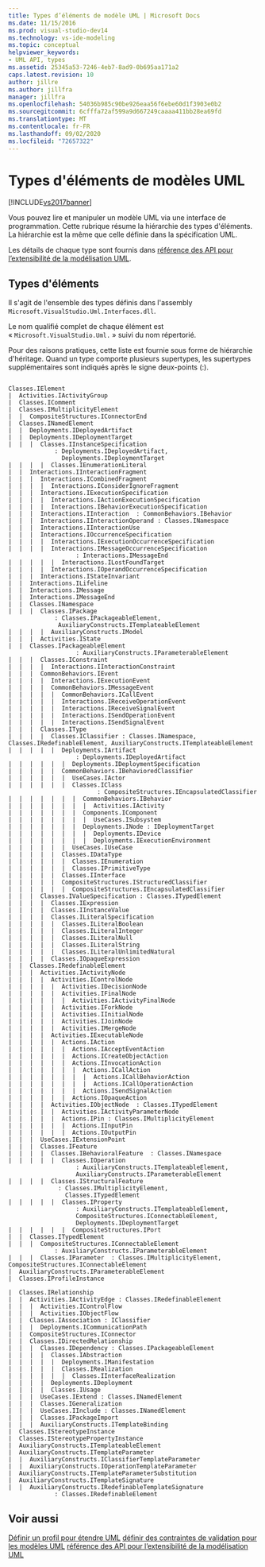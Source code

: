 ```yaml
---
title: Types d’éléments de modèle UML | Microsoft Docs
ms.date: 11/15/2016
ms.prod: visual-studio-dev14
ms.technology: vs-ide-modeling
ms.topic: conceptual
helpviewer_keywords:
- UML API, types
ms.assetid: 25345a53-7246-4eb7-8ad9-0b695aa171a2
caps.latest.revision: 10
author: jillre
ms.author: jillfra
manager: jillfra
ms.openlocfilehash: 54036b985c90be926eaa56f6ebe60d1f3903e0b2
ms.sourcegitcommit: 6cfffa72af599a9d667249caaaa411bb28ea69fd
ms.translationtype: MT
ms.contentlocale: fr-FR
ms.lasthandoff: 09/02/2020
ms.locfileid: "72657322"
---
```

# <a name="uml-model-element-types"></a>Types d'éléments de modèles UML
[!INCLUDE[vs2017banner](../includes/vs2017banner.md)]

Vous pouvez lire et manipuler un modèle UML via une interface de programmation. Cette rubrique résume la hiérarchie des types d'éléments. La hiérarchie est la même que celle définie dans la spécification UML.

 Les détails de chaque type sont fournis dans [référence des API pour l’extensibilité de la modélisation UML](../modeling/api-reference-for-uml-modeling-extensibility.md).

## <a name="element-types"></a>Types d'éléments
 Il s'agit de l'ensemble des types définis dans l'assembly `Microsoft.VisualStudio.Uml.Interfaces.dll`.

 Le nom qualifié complet de chaque élément est « `Microsoft.VisualStudio.Uml.` » suivi du nom répertorié.

 Pour des raisons pratiques, cette liste est fournie sous forme de hiérarchie d'héritage. Quand un type comporte plusieurs supertypes, les supertypes supplémentaires sont indiqués après le signe deux-points (:).

```

Classes.IElement
|  Activities.IActivityGroup
|  Classes.IComment
|  Classes.IMultiplicityElement
|  |  CompositeStructures.IConnectorEnd
|  Classes.INamedElement
|  |  Deployments.IDeployedArtifact
|  |  Deployments.IDeploymentTarget
|  |  |  Classes.IInstanceSpecification
             : Deployments.IDeployedArtifact,
               Deployments.IDeploymentTarget
|  |  |  |  Classes.IEnumerationLiteral
|  |  Interactions.IInteractionFragment
|  |  |  Interactions.ICombinedFragment
|  |  |  |  Interactions.IConsiderIgnoreFragment
|  |  |  Interactions.IExecutionSpecification
|  |  |  |  Interactions.IActionExecutionSpecification
|  |  |  |  Interactions.IBehaviorExecutionSpecification
|  |  |  Interactions.IInteraction  : CommonBehaviors.IBehavior
|  |  |  Interactions.IInteractionOperand : Classes.INamespace
|  |  |  Interactions.IInteractionUse
|  |  |  Interactions.IOccurrenceSpecification
|  |  |  |  Interactions.IExecutionOccurrenceSpecification
|  |  |  |  Interactions.IMessageOccurrenceSpecification
                   : Interactions.IMessageEnd
|  |  |  |  |  Interactions.ILostFoundTarget
|  |  |  |  Interactions.IOperandOccurrenceSpecification
|  |  |  Interactions.IStateInvariant
|  |  Interactions.ILifeline
|  |  Interactions.IMessage
|  |  Interactions.IMessageEnd
|  |  Classes.INamespace
|  |  |  Classes.IPackage
             : Classes.IPackageableElement,
              AuxiliaryConstructs.ITemplateableElement
|  |  |  |  AuxiliaryConstructs.IModel
|  |  |  Activities.IState
|  |  Classes.IPackageableElement
                   : AuxiliaryConstructs.IParameterableElement
|  |  |  Classes.IConstraint
|  |  |  |  Interactions.IInteractionConstraint
|  |  |  CommonBehaviors.IEvent
|  |  |  |  Interactions.IExecutionEvent
|  |  |  |  CommonBehaviors.IMessageEvent
|  |  |  |  |  CommonBehaviors.ICallEvent
|  |  |  |  |  Interactions.IReceiveOperationEvent
|  |  |  |  |  Interactions.IReceiveSignalEvent
|  |  |  |  |  Interactions.ISendOperationEvent
|  |  |  |  |  Interactions.ISendSignalEvent
|  |  |  Classes.IType
|  |  |  |  Classes.IClassifier : Classes.INamespace, Classes.IRedefinableElement, AuxiliaryConstructs.ITemplateableElement
|  |  |  |  |  Deployments.IArtifact
                   : Deployments.IDeployedArtifact
|  |  |  |  |  |  Deployments.IDeploymentSpecification
|  |  |  |  |  CommonBehaviors.IBehavioredClassifier
|  |  |  |  |  |  UseCases.IActor
|  |  |  |  |  |  Classes.IClass
                         : CompositeStructures.IEncapsulatedClassifier
|  |  |  |  |  |  |  CommonBehaviors.IBehavior
|  |  |  |  |  |  |  |  Activities.IActivity
|  |  |  |  |  |  |  Components.IComponent
|  |  |  |  |  |  |  |  UseCases.ISubsystem
|  |  |  |  |  |  |  Deployments.INode : IDeploymentTarget
|  |  |  |  |  |  |  |  Deployments.IDevice
|  |  |  |  |  |  |  |  Deployments.IExecutionEnvironment
|  |  |  |  |  |  UseCases.IUseCase
|  |  |  |  |  Classes.IDataType
|  |  |  |  |  |  Classes.IEnumeration
|  |  |  |  |  |  Classes.IPrimitiveType
|  |  |  |  |  Classes.IInterface
|  |  |  |  |  CompositeStructures.IStructuredClassifier
|  |  |  |  |  |  CompositeStructures.IEncapsulatedClassifier
|  |  |  Classes.IValueSpecification : Classes.ITypedElement
|  |  |  |  Classes.IExpression
|  |  |  |  Classes.IInstanceValue
|  |  |  |  Classes.ILiteralSpecification
|  |  |  |  |  Classes.ILiteralBoolean
|  |  |  |  |  Classes.ILiteralInteger
|  |  |  |  |  Classes.ILiteralNull
|  |  |  |  |  Classes.ILiteralString
|  |  |  |  |  Classes.ILiteralUnlimitedNatural
|  |  |  |  Classes.IOpaqueExpression
|  |  Classes.IRedefinableElement
|  |  |  Activities.IActivityNode
|  |  |  |  Activities.IControlNode
|  |  |  |  |  Activities.IDecisionNode
|  |  |  |  |  Activities.IFinalNode
|  |  |  |  |  |  Activities.IActivityFinalNode
|  |  |  |  |  Activities.IForkNode
|  |  |  |  |  Activities.IInitialNode
|  |  |  |  |  Activities.IJoinNode
|  |  |  |  |  Activities.IMergeNode
|  |  |  |  Activities.IExecutableNode
|  |  |  |  |  Actions.IAction
|  |  |  |  |  |  Actions.IAcceptEventAction
|  |  |  |  |  |  Actions.ICreateObjectAction
|  |  |  |  |  |  Actions.IInvocationAction
|  |  |  |  |  |  |  Actions.ICallAction
|  |  |  |  |  |  |  |  Actions.ICallBehaviorAction
|  |  |  |  |  |  |  |  Actions.ICallOperationAction
|  |  |  |  |  |  |  Actions.ISendSignalAction
|  |  |  |  |  |  Actions.IOpaqueAction
|  |  |  |  Activities.IObjectNode  : Classes.ITypedElement
|  |  |  |  |  Activities.IActivityParameterNode
|  |  |  |  |  Actions.IPin : Classes.IMultiplicityElement
|  |  |  |  |  |  Actions.IInputPin
|  |  |  |  |  |  Actions.IOutputPin
|  |  |  UseCases.IExtensionPoint
|  |  |  Classes.IFeature
|  |  |  |  Classes.IBehavioralFeature  : Classes.INamespace
|  |  |  |  |  Classes.IOperation
                   : AuxiliaryConstructs.ITemplateableElement,
                   AuxiliaryConstructs.IParameterableElement
|  |  |  |  Classes.IStructuralFeature
              : Classes.IMultiplicityElement,
                Classes.ITypedElement
|  |  |  |  |  Classes.IProperty
                   : AuxiliaryConstructs.ITemplateableElement,
                   CompositeStructures.IConnectableElement,
                   Deployments.IDeploymentTarget
|  |  |  |  |  |  CompositeStructures.IPort
|  |  Classes.ITypedElement
|  |  |  CompositeStructures.IConnectableElement
             : AuxiliaryConstructs.IParameterableElement
|  |  |  Classes.IParameter  : Classes.IMultiplicityElement, CompositeStructures.IConnectableElement
|  AuxiliaryConstructs.IParameterableElement
|  Classes.IProfileInstance

|  Classes.IRelationship
|  |  Activities.IActivityEdge : Classes.IRedefinableElement
|  |  |  Activities.IControlFlow
|  |  |  Activities.IObjectFlow
|  |  Classes.IAssociation : IClassifier
|  |  |  Deployments.ICommunicationPath
|  |  CompositeStructures.IConnector
|  |  Classes.IDirectedRelationship
|  |  |  Classes.IDependency : Classes.IPackageableElement
|  |  |  |  Classes.IAbstraction
|  |  |  |  |  Deployments.IManifestation
|  |  |  |  |  Classes.IRealization
|  |  |  |  |  |  Classes.IInterfaceRealization
|  |  |  |  Deployments.IDeployment
|  |  |  |  Classes.IUsage
|  |  |  UseCases.IExtend : Classes.INamedElement
|  |  |  Classes.IGeneralization
|  |  |  UseCases.IInclude : Classes.INamedElement
|  |  |  Classes.IPackageImport
|  |  |  AuxiliaryConstructs.ITemplateBinding
|  Classes.IStereotypeInstance
|  Classes.IStereotypePropertyInstance
|  AuxiliaryConstructs.ITemplateableElement
|  AuxiliaryConstructs.ITemplateParameter
|  |  AuxiliaryConstructs.IClassifierTemplateParameter
|  |  AuxiliaryConstructs.IOperationTemplateParameter
|  AuxiliaryConstructs.ITemplateParameterSubstitution
|  AuxiliaryConstructs.ITemplateSignature
|  |  AuxiliaryConstructs.IRedefinableTemplateSignature
             : Classes.IRedefinableElement
```

## <a name="see-also"></a>Voir aussi
 [Définir un profil pour étendre UML](../modeling/define-a-profile-to-extend-uml.md) [définir des contraintes de validation pour les modèles UML](../modeling/define-validation-constraints-for-uml-models.md) [référence des API pour l’extensibilité de la modélisation UML](../modeling/api-reference-for-uml-modeling-extensibility.md)

